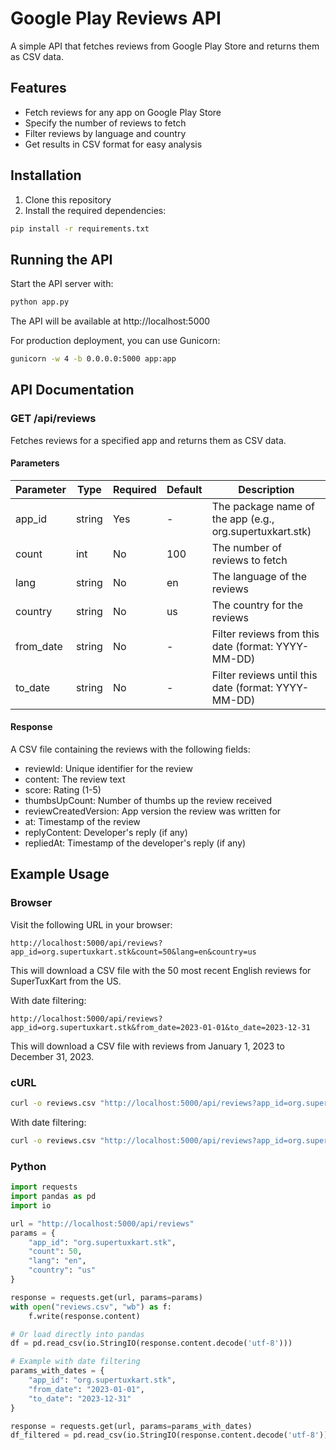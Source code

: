 # Google Play Reviews API

A simple API that fetches reviews from Google Play Store and returns them as CSV data.

## Features

- Fetch reviews for any app on Google Play Store
- Specify the number of reviews to fetch
- Filter reviews by language and country
- Get results in CSV format for easy analysis

## Installation

1. Clone this repository
2. Install the required dependencies:

```bash
pip install -r requirements.txt
```

## Running the API

Start the API server with:

```bash
python app.py
```

The API will be available at http://localhost:5000

For production deployment, you can use Gunicorn:

```bash
gunicorn -w 4 -b 0.0.0.0:5000 app:app
```

## API Documentation

### GET /api/reviews

Fetches reviews for a specified app and returns them as CSV data.

#### Parameters

| Parameter | Type   | Required | Default | Description                                      |
|-----------|--------|----------|---------|--------------------------------------------------|
| app_id    | string | Yes      | -       | The package name of the app (e.g., org.supertuxkart.stk) |
| count     | int    | No       | 100     | The number of reviews to fetch                   |
| lang      | string | No       | en      | The language of the reviews                      |
| country   | string | No       | us      | The country for the reviews                      |
| from_date | string | No       | -       | Filter reviews from this date (format: YYYY-MM-DD) |
| to_date   | string | No       | -       | Filter reviews until this date (format: YYYY-MM-DD) |

#### Response

A CSV file containing the reviews with the following fields:

- reviewId: Unique identifier for the review
- content: The review text
- score: Rating (1-5)
- thumbsUpCount: Number of thumbs up the review received
- reviewCreatedVersion: App version the review was written for
- at: Timestamp of the review
- replyContent: Developer's reply (if any)
- repliedAt: Timestamp of the developer's reply (if any)

## Example Usage

### Browser

Visit the following URL in your browser:

```
http://localhost:5000/api/reviews?app_id=org.supertuxkart.stk&count=50&lang=en&country=us
```

This will download a CSV file with the 50 most recent English reviews for SuperTuxKart from the US.

With date filtering:

```
http://localhost:5000/api/reviews?app_id=org.supertuxkart.stk&from_date=2023-01-01&to_date=2023-12-31
```

This will download a CSV file with reviews from January 1, 2023 to December 31, 2023.

### cURL

```bash
curl -o reviews.csv "http://localhost:5000/api/reviews?app_id=org.supertuxkart.stk&count=50&lang=en&country=us"
```

With date filtering:

```bash
curl -o reviews.csv "http://localhost:5000/api/reviews?app_id=org.supertuxkart.stk&from_date=2023-01-01&to_date=2023-12-31"
```

### Python

```python
import requests
import pandas as pd
import io

url = "http://localhost:5000/api/reviews"
params = {
    "app_id": "org.supertuxkart.stk",
    "count": 50,
    "lang": "en",
    "country": "us"
}

response = requests.get(url, params=params)
with open("reviews.csv", "wb") as f:
    f.write(response.content)

# Or load directly into pandas
df = pd.read_csv(io.StringIO(response.content.decode('utf-8')))

# Example with date filtering
params_with_dates = {
    "app_id": "org.supertuxkart.stk",
    "from_date": "2023-01-01",
    "to_date": "2023-12-31"
}

response = requests.get(url, params=params_with_dates)
df_filtered = pd.read_csv(io.StringIO(response.content.decode('utf-8')))
